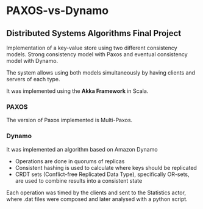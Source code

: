 # PAXOS-vs-Dynamo
## Distributed Systems Algorithms Final Project

Implementation of a key-value store using two different consistency models.
Strong consistency model with Paxos and eventual consistency model with Dynamo.

The system allows using both models simultaneously by having clients and servers of each type.

It was implemented using the **Akka Framework** in Scala.



### PAXOS
The version of Paxos implemented is Multi-Paxos.

### Dynamo
It was implemented an algorithm based on Amazon Dynamo
- Operations are done in quorums of replicas
- Consistent hashing is used to calculate where keys should be replicated
- CRDT sets (Conflict-free Replicated Data Type), specifically OR-sets, are used to combine results into a consistent state

Each operation was timed by the clients and sent to the Statistics actor, where .dat files were composed and later analysed with a python script.

